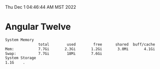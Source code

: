 Thu Dec  1 04:46:44 AM MST 2022

# Angular Twelve

```bash
System Memory
               total        used        free      shared  buff/cache   available
Mem:           7.7Gi       2.3Gi       1.2Gi       3.0Mi       4.1Gi       4.9Gi
Swap:          7.7Gi        18Mi       7.6Gi
System Storage
1.1G	.
```
```bash
